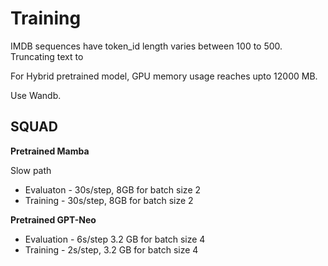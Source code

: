 # Training

IMDB sequences have token_id length varies between 100 to 500. Truncating text to 

For Hybrid pretrained model, GPU memory usage reaches upto 12000 MB. 

Use Wandb. 

## SQUAD 

**Pretrained Mamba**

Slow path 
* Evaluaton - 30s/step, 8GB for batch size 2  
* Training - 30s/step, 8GB for batch size 2

**Pretrained GPT-Neo**

* Evaluation - 6s/step 3.2 GB for batch size 4
* Training - 2s/step, 3.2 GB for batch size 4